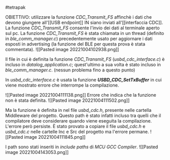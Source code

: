 #tetrapak 

OBIETTIVO: 
	utilizzare la funzione _CDC_Transmit_FS_ affinchè i dati che devono giungere all'[[USB endpoint]] IN siano inviati all'[[interfaccia CDC]]. 
	La funzione _CDC_Transmit_FS_ consente l'invio dei dati al terminale aperto sul pc.
	La funzione _CDC_Transmit_FS_ è stata chiamata in un thread (definito in _ble_comm_manager.c_) precedentemente usato per aggiornare i dati esposti in advertising (la funzione del BLE per questa prova è stata commentata).
	![[Pasted image 20221004102938.png]]

Il file in cui è definita la funzione _CDC_Transmit_FS_ (_usbd_cdc_interface.c_) è incluso in _datalog_application.c_; quest'ultimo a sua volta è stato incluso in _ble_comm_manager.c_. (nessun problema fino a questo punto)

In _usbd_cdc_interface.c_ è usata la funzione **_USBD_CDC_SetTxBuffer_** in cui viene mostrato errore che interrompe la compilazione.

![[Pasted image 20221004111138.png]]
Errore che indica che la funzione non è stata definita.
![[Pasted image 20221004111502.png]]


Ma la funzione è definita in nel file _usbd_cdc.h_, presente nelle cartella Middleware del progetto. Questo path è stato infatti incluso tra quelli che il compilatore deve considerare quando viene eseguita la compilazione. L'errore però persiste. È stato provato a copiare il file _usbd_cdc.h_ e _usbd_cdc.c_
nelle cartelle Inc e Src del progetto ma l'errore permane.
![[Pasted image 20221004111845.png]]

I path sono stati inseriti in _include paths_ di _MCU GCC Compiler_.
![[Pasted image 20221004143053.png]]